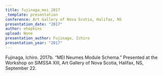 ```yaml
---
title: fujinaga_mei_2017
_template: presentation
conference: Art Gallery of Nova Scotia, Halifax, NS
presentation_date: "2017"
author: ehopkins
upload: None
presentation_author: Fujinaga, Ichiro
presentation_year: "2017"
---
```

Fujinaga, Ichiro. 2017b. “MEI Neumes Module Schema.” Presented at the Workshop on SIMSSA XIII, Art Gallery of Nova Scotia, Halifax, NS, September 22.